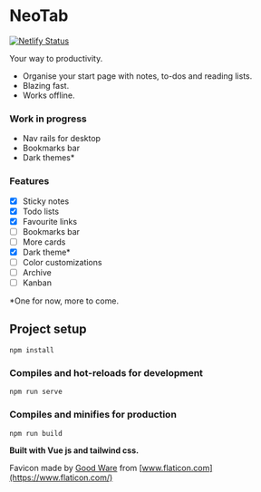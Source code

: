 # NeoTab
[![Netlify Status](https://api.netlify.com/api/v1/badges/89095a92-16e8-46c9-a241-fd58da78da28/deploy-status)](https://app.netlify.com/sites/neotab/deploys)

Your way to productivity.
+ Organise your start page with notes, to-dos and reading lists.
+ Blazing fast.
+ Works offline.

### Work in progress
- Nav rails for desktop
- Bookmarks bar
- Dark themes*

### Features
- [x] Sticky notes
- [x] Todo lists
- [x] Favourite links
- [ ] Bookmarks bar
- [ ] More cards
- [x] Dark theme*
- [ ] Color customizations
- [ ] Archive
- [ ] Kanban

*One for now, more to come.

## Project setup
```
npm install
```

### Compiles and hot-reloads for development
```
npm run serve
```

### Compiles and minifies for production
```
npm run build
```

**Built with Vue js and tailwind css.**

Favicon made by [Good Ware](https://www.flaticon.com/authors/good-ware) from [www.flaticon.com](https://www.flaticon.com/)
